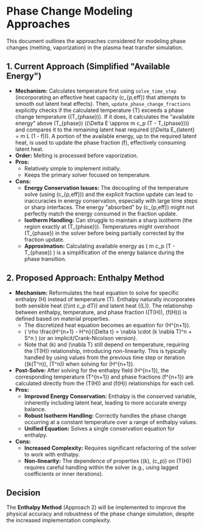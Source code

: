 # Phase Change Modeling Approaches

This document outlines the approaches considered for modeling phase changes (melting, vaporization) in the plasma heat transfer simulation.

## 1. Current Approach (Simplified "Available Energy")

*   **Mechanism:** Calculates temperature first using `solve_time_step` (incorporating an effective heat capacity \(c_{p,eff}\) that attempts to smooth out latent heat effects). Then, `update_phase_change_fractions` explicitly checks if the calculated temperature \(T\) exceeds a phase change temperature (\(T_{phase}\)). If it does, it calculates the "available energy" above \(T_{phase}\) (\(\Delta E \approx m c_p (T - T_{phase})\)) and compares it to the remaining latent heat required (\(\Delta E_{latent} = m L (1 - f)\)). A portion of the available energy, up to the required latent heat, is used to update the phase fraction \(f\), effectively consuming latent heat.
*   **Order:** Melting is processed before vaporization.
*   **Pros:**
    *   Relatively simple to implement initially.
    *   Keeps the primary solver focused on temperature.
*   **Cons:**
    *   **Energy Conservation Issues:** The decoupling of the temperature solve (using \(c_{p,eff}\)) and the explicit fraction update can lead to inaccuracies in energy conservation, especially with large time steps or sharp interfaces. The energy "absorbed" by \(c_{p,eff}\) might not perfectly match the energy consumed in the fraction update.
    *   **Isotherm Handling:** Can struggle to maintain a sharp isotherm (the region exactly at \(T_{phase}\)). Temperatures might overshoot \(T_{phase}\) in the solver before being partially corrected by the fraction update.
    *   **Approximation:** Calculating available energy as \( m c_p (T - T_{phase}) \) is a simplification of the energy balance during the phase transition.

## 2. Proposed Approach: Enthalpy Method

*   **Mechanism:** Reformulates the heat equation to solve for specific enthalpy \(H\) instead of temperature \(T\). Enthalpy naturally incorporates both sensible heat (\(\int c_p dT\)) and latent heat (\(L\)). The relationship between enthalpy, temperature, and phase fraction (\(T(H)\), \(f(H)\)) is defined based on material properties.
    *   The discretized heat equation becomes an equation for \(H^{n+1}\).
    *   \( \rho \frac{H^{n+1} - H^n}{\Delta t} = \nabla \cdot (k \nabla T)^n + S^n \) (or an implicit/Crank-Nicolson version).
    *   Note that \(k\) and \(\nabla T\) still depend on temperature, requiring the \(T(H)\) relationship, introducing non-linearity. This is typically handled by using values from the previous time step or iteration (\(k(T^n)\), \(T^n\)) when solving for \(H^{n+1}\).
*   **Post-Solve:** After solving for the enthalpy field \(H^{n+1}\), the corresponding temperature \(T^{n+1}\) and phase fractions \(f^{n+1}\) are calculated directly from the \(T(H)\) and \(f(H)\) relationships for each cell.
*   **Pros:**
    *   **Improved Energy Conservation:** Enthalpy is the conserved variable, inherently including latent heat, leading to more accurate energy balance.
    *   **Robust Isotherm Handling:** Correctly handles the phase change occurring at a constant temperature over a range of enthalpy values.
    *   **Unified Equation:** Solves a single conservation equation for enthalpy.
*   **Cons:**
    *   **Increased Complexity:** Requires significant refactoring of the solver to work with enthalpy.
    *   **Non-linearity:** The dependence of properties (\(k\), \(c_p\)) on \(T(H)\) requires careful handling within the solver (e.g., using lagged coefficients or inner iterations).

## Decision

The **Enthalpy Method** (Approach 2) will be implemented to improve the physical accuracy and robustness of the phase change simulation, despite the increased implementation complexity. 